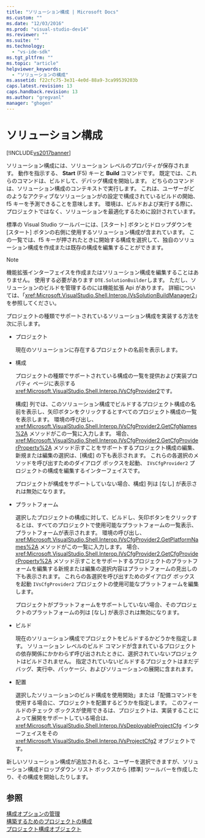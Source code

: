 ```yaml
---
title: "ソリューション構成 | Microsoft Docs"
ms.custom: ""
ms.date: "12/03/2016"
ms.prod: "visual-studio-dev14"
ms.reviewer: ""
ms.suite: ""
ms.technology: 
  - "vs-ide-sdk"
ms.tgt_pltfrm: ""
ms.topic: "article"
helpviewer_keywords: 
  - "ソリューションの構成"
ms.assetid: f22cfc75-3e31-4e0d-88a9-3ca99539203b
caps.latest.revision: 13
caps.handback.revision: 13
ms.author: "gregvanl"
manager: "ghogen"
---
```

# ソリューション構成
[!INCLUDE[vs2017banner](../../code-quality/includes/vs2017banner.md)]

ソリューション構成には、ソリューション レベルのプロパティが保存されます。 動作を指示する、 **Start** \(F5\) キーと **Build** コマンドです。 既定では、これらのコマンドは、ビルドして、デバッグ構成を開始します。 どちらのコマンドは、ソリューション構成のコンテキストで実行します。 これは、ユーザーがどのようなアクティブなソリューションがの設定で構成されているビルドの開始、f5 キーを予測できることを意味します。 環境は、ビルドおよび実行する際に、プロジェクトではなく、ソリューションを最適化するために設計されています。  
  
 標準の Visual Studio ツールバーには、\[スタート\] ボタンとドロップダウンを \[スタート\] ボタンの右側に使用するソリューション構成が含まれています。 この一覧では、f5 キーが押されたときに開始する構成を選択して、独自のソリューション構成を作成または既存の構成を編集することができます。  
  
> [!NOTE]
>  機能拡張インターフェイスを作成またはソリューション構成を編集することはありません。 使用する必要があります `DTE.SolutionBuilder`します。 ただし、ソリューションのビルドを管理するのには機能拡張 Api があります。 詳細については、「<xref:Microsoft.VisualStudio.Shell.Interop.IVsSolutionBuildManager2>」を参照してください。  
  
 プロジェクトの種類でサポートされているソリューション構成を実装する方法を次に示します。  
  
-   プロジェクト  
  
     現在のソリューションに存在するプロジェクトの名前を表示します。  
  
-   構成  
  
     プロジェクトの種類でサポートされている構成の一覧を提供および実装プロパティ ページに表示する <xref:Microsoft.VisualStudio.Shell.Interop.IVsCfgProvider2>です。  
  
     構成\] 列では、このソリューション構成でビルドするプロジェクト構成の名前を表示し、矢印ボタンをクリックするとすべてのプロジェクト構成の一覧を表示します。 環境の呼び出し、 <xref:Microsoft.VisualStudio.Shell.Interop.IVsCfgProvider2.GetCfgNames%2A> メソッドがこの一覧に入力します。 場合、 <xref:Microsoft.VisualStudio.Shell.Interop.IVsCfgProvider2.GetCfgProviderProperty%2A> メソッド示すことをサポートするプロジェクト構成の編集、新規または編集の選択は、\[構成\] の下も表示されます。 これらの各選択のメソッドを呼び出すためのダイアログ ボックスを起動、 `IVsCfgProvider2` プロジェクトの構成を編集するインターフェイスです。  
  
     プロジェクトが構成をサポートしていない場合、構成\] 列は \[なし\] が表示されは無効になります。  
  
-   プラットフォーム  
  
     選択したプロジェクトの構成に対して、ビルドし、矢印ボタンをクリックするとは、すべてのプロジェクトで使用可能なプラットフォームの一覧表示、プラットフォームが表示されます。 環境の呼び出し、 <xref:Microsoft.VisualStudio.Shell.Interop.IVsCfgProvider2.GetPlatformNames%2A> メソッドがこの一覧に入力します。 場合、 <xref:Microsoft.VisualStudio.Shell.Interop.IVsCfgProvider2.GetCfgProviderProperty%2A> メソッド示すことをサポートするプロジェクトのプラットフォームを編集する新規または編集の選択内容はプラットフォームの見出しの下も表示されます。 これらの各選択を呼び出すためのダイアログ ボックスを起動 `IVsCfgProvider2` プロジェクトの使用可能なプラットフォームを編集します。  
  
     プロジェクトがプラットフォームをサポートしていない場合、そのプロジェクトのプラットフォームの列は \[なし\] が表示されは無効になります。  
  
-   ビルド  
  
     現在のソリューション構成でプロジェクトをビルドするかどうかを指定します。 ソリューション レベルのビルド コマンドが含まれているプロジェクトの依存関係にかかわらず呼び出されたときに、選択されていないプロジェクトはビルドされません。 指定されていないビルドするプロジェクトはまだデバッグ、実行中、パッケージ、およびソリューションの展開に含まれます。  
  
-   配置  
  
     選択したソリューションのビルド構成を使用開始」または「配備コマンドを使用する場合に、プロジェクトを配置するどうかを指定します。 このフィールドのチェック ボックスが使用できるは、プロジェクトは、実装することによって展開をサポートしている場合は、 <xref:Microsoft.VisualStudio.Shell.Interop.IVsDeployableProjectCfg> インターフェイスをその <xref:Microsoft.VisualStudio.Shell.Interop.IVsProjectCfg2> オブジェクトです。  
  
 新しいソリューション構成が追加されると、ユーザーを選択できますが、ソリューション構成ドロップダウン リスト ボックスから \[標準\] ツールバーを作成したり、その構成を開始したりします。  
  
## 参照  
 [構成オプションの管理](../../extensibility/internals/managing-configuration-options.md)   
 [構築するためのプロジェクトの構成](../../extensibility/internals/project-configuration-for-building.md)   
 [プロジェクト構成オブジェクト](../../extensibility/internals/project-configuration-object.md)